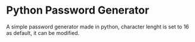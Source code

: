 # Python Password Generator

A simple password generator made in python, character lenght is set to 16 as default, it can be modified. 